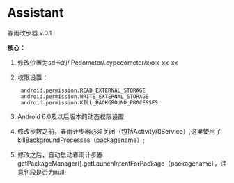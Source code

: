 # Assistant
春雨改步器 v.0.1

**核心：**

1. 修改位置为sd卡的/.Pedometer/.cypedometer/xxxx-xx-xx

2. 权限设置：  
        
        android.permission.READ_EXTERNAL_STORAGE
        android.permission.WRITE_EXTERNAL_STORAGE
        android.permission.KILL_BACKGROUND_PROCESSES

3. Android 6.0及以后版本的动态权限设置

4. 修改步数之前，春雨计步器必须关闭（包括Activity和Service）,这里使用了killBackgroundProcesses（packagename）;
5.  修改之后，自动启动春雨计步器
getPackageManager().getLaunchIntentForPackage（packagename），注意判段是否为null;

